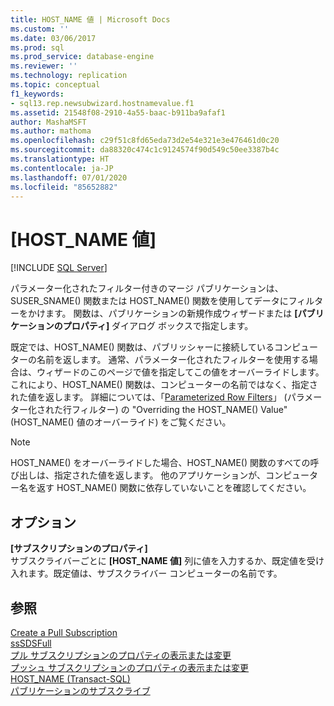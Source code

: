```yaml
---
title: HOST_NAME 値 | Microsoft Docs
ms.custom: ''
ms.date: 03/06/2017
ms.prod: sql
ms.prod_service: database-engine
ms.reviewer: ''
ms.technology: replication
ms.topic: conceptual
f1_keywords:
- sql13.rep.newsubwizard.hostnamevalue.f1
ms.assetid: 21548f08-2910-4a55-baac-b911ba9afaf1
author: MashaMSFT
ms.author: mathoma
ms.openlocfilehash: c29f51c8fd65eda73d2e54e321e3e476461d0c20
ms.sourcegitcommit: da88320c474c1c9124574f90d549c50ee3387b4c
ms.translationtype: HT
ms.contentlocale: ja-JP
ms.lasthandoff: 07/01/2020
ms.locfileid: "85652882"
---
```

# <a name="host_name-values"></a>[HOST_NAME 値]
 [!INCLUDE [SQL Server](../../includes/applies-to-version/sqlserver.md)]

パラメーター化されたフィルター付きのマージ パブリケーションは、SUSER_SNAME() 関数または HOST_NAME() 関数を使用してデータにフィルターをかけます。 関数は、パブリケーションの新規作成ウィザードまたは **[パブリケーションのプロパティ]** ダイアログ ボックスで指定します。  
  
既定では、HOST_NAME() 関数は、パブリッシャーに接続しているコンピューターの名前を返します。 通常、パラメーター化されたフィルターを使用する場合は、ウィザードのこのページで値を指定してこの値をオーバーライドします。 これにより、HOST_NAME() 関数は、コンピューターの名前ではなく、指定された値を返します。 詳細については、「[Parameterized Row Filters](../../relational-databases/replication/merge/parameterized-filters-parameterized-row-filters.md)」 (パラメーター化された行フィルター) の "Overriding the HOST_NAME() Value" (HOST_NAME() 値のオーバーライド) をご覧ください。  
  
> [!NOTE]  
>  HOST_NAME() をオーバーライドした場合、HOST_NAME() 関数のすべての呼び出しは、指定された値を返します。 他のアプリケーションが、コンピューター名を返す HOST_NAME() 関数に依存していないことを確認してください。  
  
## <a name="options"></a>オプション  
 **[サブスクリプションのプロパティ]**  
 サブスクライバーごとに **[HOST_NAME 値]** 列に値を入力するか、既定値を受け入れます。既定値は、サブスクライバー コンピューターの名前です。  
  
## <a name="see-also"></a>参照  
 [Create a Pull Subscription](../../relational-databases/replication/create-a-pull-subscription.md)   
 [ssSDSFull](../../relational-databases/replication/create-a-push-subscription.md)   
 [プル サブスクリプションのプロパティの表示または変更](../../relational-databases/replication/view-and-modify-pull-subscription-properties.md)   
 [プッシュ サブスクリプションのプロパティの表示または変更](../../relational-databases/replication/view-and-modify-push-subscription-properties.md)   
 [HOST_NAME (Transact-SQL)](../../t-sql/functions/host-name-transact-sql.md)   
 [パブリケーションのサブスクライブ](../../relational-databases/replication/subscribe-to-publications.md)  
  
  
